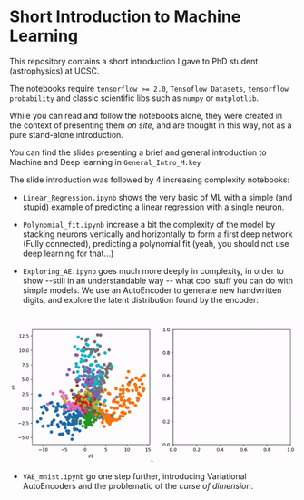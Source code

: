# Short Introduction to Machine Learning

This repository contains a short introduction I gave to PhD student (astrophysics) at UCSC.

The notebooks require `tensorflow >= 2.0`, `Tensoflow Datasets`, `tensorflow probability` and classic scientific libs such as `numpy` or `matplotlib`.

While you can read and follow the notebooks alone, they were created in the context of presenting them _on site_, and are thought in this way, not as a pure stand-alone introduction.

You can find the slides presenting a brief and general introduction to Machine and Deep learning in `General_Intro_M.key`

The slide introduction was followed by 4 increasing complexity notebooks:

- `Linear_Regression.ipynb` shows the very basic of ML with a simple (and stupid) example of predicting a linear regression with a single neuron.

- `Polynomial_fit.ipynb` increase a bit the complexity of the model by stacking neurons vertically and horizontally to form a first deep network (Fully connected), predicting a polynomial fit (yeah, you should not use deep learning for that...)

- `Exploring_AE.ipynb` goes much more deeply in complexity, in order to show --still in an understandable way -- what cool stuff you can do with simple models. We use an AutoEncoder to generate new handwritten digits, and explore the latent distribution found by the encoder:

![Interactive Latent Space](./interactive_LS.gif)

- `VAE_mnist.ipynb` go one step further, introducing Variational AutoEncoders and the problematic of the _curse of dimension_.

